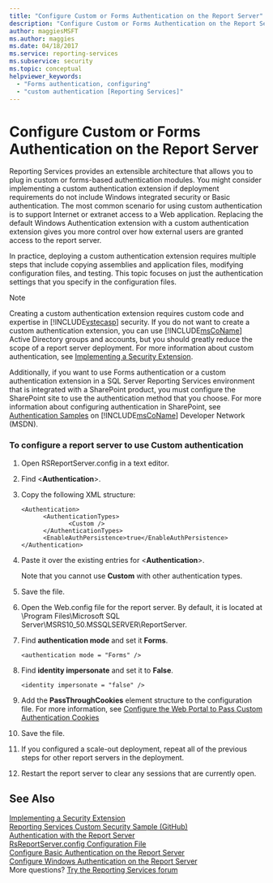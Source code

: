 ```yaml
---
title: "Configure Custom or Forms Authentication on the Report Server"
description: "Configure Custom or Forms Authentication on the Report Server"
author: maggiesMSFT
ms.author: maggies
ms.date: 04/18/2017
ms.service: reporting-services
ms.subservice: security
ms.topic: conceptual
helpviewer_keywords:
  - "Forms authentication, configuring"
  - "custom authentication [Reporting Services]"
---
```

# Configure Custom or Forms Authentication on the Report Server

Reporting Services provides an extensible architecture that allows you to plug in custom or forms-based authentication modules. You might consider implementing a custom authentication extension if deployment requirements do not include Windows integrated security or Basic authentication. The most common scenario for using custom authentication is to support Internet or extranet access to a Web application. Replacing the default Windows Authentication extension with a custom authentication extension gives you more control over how external users are granted access to the report server.  

In practice, deploying a custom authentication extension requires multiple steps that include copying assemblies and application files, modifying configuration files, and testing. This topic focuses on just the authentication settings that you specify in the configuration files.  

> [!NOTE]
>  Creating a custom authentication extension requires custom code and expertise in [!INCLUDE[vstecasp](../../includes/vstecasp-md.md)] security. If you do not want to create a custom authentication extension, you can use [!INCLUDE[msCoName](../../includes/msconame-md.md)] Active Directory groups and accounts, but you should greatly reduce the scope of a report server deployment. For more information about custom authentication, see [Implementing a Security Extension](../../reporting-services/extensions/security-extension/implementing-a-security-extension.md).

Additionally, if you want to use Forms authentication or a custom authentication extension in a SQL Server Reporting Services environment that is integrated with a SharePoint product, you must configure the SharePoint site to use the authentication method that you choose. For more information about configuring authentication in SharePoint, see [Authentication Samples](/previous-versions/office/sharepoint-2007-products-and-technologies/cc262069(v=office.12)) on [!INCLUDE[msCoName](../../includes/msconame-md.md)] Developer Network (MSDN).



### To configure a report server to use Custom authentication

1.  Open RSReportServer.config in a text editor.

2.  Find \<**Authentication**>.

3.  Copy the following XML structure:

    ```
    <Authentication>
          <AuthenticationTypes>
                 <Custom />
          </AuthenticationTypes>
          <EnableAuthPersistence>true</EnableAuthPersistence>
    </Authentication>
    ```

4.  Paste it over the existing entries for \<**Authentication**>.

     Note that you cannot use **Custom** with other authentication types.

5.  Save the file.

6.  Open the Web.config file for the report server. By default, it is located at \Program Files\Microsoft SQL Server\MSRS10_50.MSSQLSERVER\ReportServer.

7.  Find **authentication mode** and set it **Forms**.

    ```
    <authentication mode = "Forms" />
    ```

8.  Find **identity impersonate** and set it to **False**.

    ```
    <identity impersonate = "false" />  
    ```
9. Add the **PassThroughCookies** element structure to the configuration file. For more information, see [Configure the Web Portal to Pass Custom Authentication Cookies](../../reporting-services/security/configure-the-web-portal-to-pass-custom-authentication-cookies.md)
  
10. Save the file.  
  
11. If you configured a scale-out deployment, repeat all of the previous steps for other report servers in the deployment.  
  
12. Restart the report server to clear any sessions that are currently open.  

## See Also

[Implementing a Security Extension](../../reporting-services/extensions/security-extension/implementing-a-security-extension.md)  
[Reporting Services Custom Security Sample (GitHub)](https://github.com/Microsoft/Reporting-Services/tree/master/CustomSecuritySample)  
[Authentication with the Report Server](../../reporting-services/security/authentication-with-the-report-server.md)   
[RsReportServer.config Configuration File](../../reporting-services/report-server/rsreportserver-config-configuration-file.md)   
[Configure Basic Authentication on the Report Server](../../reporting-services/security/configure-basic-authentication-on-the-report-server.md)   
[Configure Windows Authentication on the Report Server](../../reporting-services/security/configure-windows-authentication-on-the-report-server.md)  
More questions? [Try the Reporting Services forum](/answers/search.html?c=&f=&includeChildren=&q=ssrs+OR+reporting+services&redirect=search%2fsearch&sort=relevance&type=question+OR+idea+OR+kbentry+OR+answer+OR+topic+OR+user)
